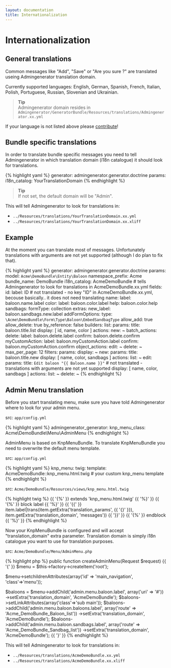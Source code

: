 ```yaml
---
layout: documentation
title: Internationalization
---
```


# Internationalization

## General translations

Common messages like "Add", "Save" or "Are you sure ?" are translated useing Admingenerator translation domain.  
  
Currently supported languages: English, German, Spanish, French, Italian, Polish, Portuguese, Russian, Slovenian and Ukrainian.  
  
>**Tip**<br />Admingenerator domain resides in `Admingenerator/GeneratorBundle/Resources/translations/Admingenerator.xx.yml`  
  
If your language is not listed above please [contribute](https://github.com/cedriclombardot/AdmingeneratorGeneratorBundle)!
  
## Bundle specific translations

In order to translate bundle specific messages you need to tell Admingenerator in which translation domain (i18n catalogue) it should look for translations.
  
{% highlight yaml %}
generator: admingenerator.generator.doctrine
params:
  i18n_catalog: YourTranslationDomain
{% endhighlight %}
  
>**Tip**<br />If not set, the default domain will be "Admin".  
  
This will tell Admingenerator to look for translations in: 
  
* `../Resources/translations/YourTranslationDomain.xx.yml`
* `../Resources/translations/YourTranslationDomain.xx.xliff`

## Example

At the moment you can translate most of messages. Unfortunately translations with arguments are not yet supported (although I do plan to fix that).
  
{% highlight yaml %}
generator: admingenerator.generator.doctrine
params:
  model: `Acme\DemoBundle\Entity\Baloon`
  namespace_prefix: Acme
  bundle_name: DemoBundle
  i18n_catalog: AcmeDemoBundle # tells Admingenerator to look for translations in AcmeDemoBundle.xx.yml
  fields:
    id:
      label:  ID  # not translated - no key "ID" in AcmeDemoBundle.xx.yml, becouse basically.. it does not need translating
    name:
      label:  baloon.name.label
    color:
      label:  baloon.color.label
      help:   baloon.color.help
    sandbags:
      formType: collection
      extras:
        new_label: baloon.sandbags.new.label
      addFormOptions:
        type: `\Acme\DemoBundle\Form\Type\Baloon\EmbedSandbagType`
        allow_add: true
        allow_delete: true
        by_reference: false
builders:
  list:
    params:
      title: baloon.title.list
      display: [ id, name, color ]
      actions:
        new: ~
      batch_actions:
        delete: 
          label:    baloon.delete.label
          confirm:  baloon.delete.confirm
        myCustomAction:
          label:    baloon.myCustomAction.label
          confirm:  baloon.myCustomAction.confirm
      object_actions:
        edit: ~
        delete: ~
      max_per_page: 12
  filters:
    params:
      display: ~
  new:
    params:
      title: baloon.title.new
      display: [ name, color, sandbags ]
      actions:
        list: ~
  edit:
    params:
      title: `Edit baloon "{{ Baloon.name }}"` # not translated - translations with arguments are not yet supported
      display: [ name, color, sandbags ]
      actions:
        list: ~
  delete: ~
{% endhighlight %}
  
## Admin Menu translation

Before you start translating menu, make sure you have told Admingenerator where to look for your admin menu.  
  
src: `app/config.yml`

{% highlight yaml %}
admingenerator_generator:
  knp_menu_class: Acme\DemoBundle\Menu\AdminMenu
{% endhighlight %}

AdminMenu is based on KnpMenuBundle. To translate KnpMenuBundle you need to overwrite the default menu template.  
  
src: `app/config.yml`

{% highlight yaml %}
knp_menu:
  twig:
    template: AcmeDemoBundle::knp_menu.html.twig  # your custom knp_menu template
{% endhighlight %}
  
src: `Acme/DemoBundle/Resources/views/knp_menu.html.twig`

{% highlight twig %}
{{ '{%' }} extends 'knp_menu.html.twig' {{ '%}' }} 
{{ '{%' }} block label {{ '%}' }} 
  {{ '{{' }} item.label|trans(item.getExtra('translation_params', {{ '{}' }}), item.getExtra('translation_domain', 'messages')) {{ '}}' }}
{{ '{%' }} endblock {{ '%}' }} 
{% endhighlight %}

Now your KnpMenuBundle is configured and will accept "translation_domain" extra parameter. Translation domain is simply i18n catalogue you want to use for translation purposes.  
  
src: `Acme/DemoBundle/Menu/AdminMenu.php`

{% highlight php %}
public function createAdminMenu(Request $request)
{{ '{' }}
  $menu = $this->factory->createItem('root');

  $menu->setchildrenAttributes(array('id' => 'main_navigation', 'class'=>'menu'));

  $baloons = $menu->addChild('admin.menu.baloon.label', array('uri' => '#'))
                  ->setExtra('translation_domain', 'AcmeDemoBundle');
  $baloons->setLinkAttributes(array('class'=>'sub main'));
  $baloons->addChild('admin.menu.baloon.baloons.label', array('route' => 'Acme_DemoBundle_Baloon_list'))
          ->setExtra('translation_domain', 'AcmeDemoBundle');
  $baloons->addChild('admin.menu.baloon.sandbags.label', array('route' => 'Acme_DemoBundle_Sandbag_list'))
          ->setExtra('translation_domain', 'AcmeDemoBundle');
{{ '}' }}
{% endhighlight %}
  
This will tell Admingenerator to look for translations in:  
  
* `../Resources/translations/AcmeDemoBundle.xx.yml`
* `../Resources/translations/AcmeDemoBundle.xx.xliff`